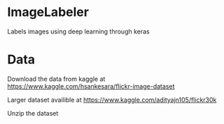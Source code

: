 # ImageLabeler
Labels images using deep learning through keras

# Data
Download the data from kaggle at https://www.kaggle.com/hsankesara/flickr-image-dataset

Larger dataset availible at https://www.kaggle.com/adityajn105/flickr30k

Unzip the dataset
